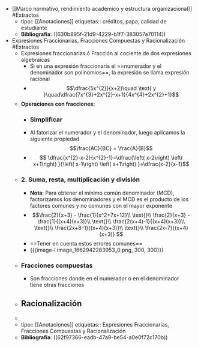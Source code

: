 - [[Marco normativo, rendimiento académico y estructura organizacional]] #Extractos
	- tipo:: [[Anotaciones]]
	  etiquetas:: créditos, papa, calidad de estudiante
	- **Bibliografia**: ((630b895f-21d9-4229-b1f7-383057a70114))
- Expresiones Fraccionarias, Fracciones Compuestas y Racionalización #Extractos
	- Expresiones fraccionarias ó Fracción al cociente de dos expresiones algebraicas
		- Si en una expresión fraccionaria el ==numerador y el denominador son polinomios==, la expresión se llama expresión racional
		- $$\dfrac{5x^{2}}{x+2}\quad \text{ y }\quad\dfrac{7x^{3}+2x^{2}-x+1}{4x^{4}+2x^{2}+1}$$
	- **Operaciones con fracciones:**
		- ### Simplificar
		- Al fatorizar el numerador y el denominador, luego aplicamos la siguiente propiedad $$\frac{AC}{BC} = \frac{A}{B}$$
		- $$
		  \dfrac{x^{2}-x-2}{x^{2}-1}=\dfrac{\left( x-2\right) \left( x+1\right) }{\left( x-1\right) \left( x+1\right) }=\dfrac{x-2}{x-1}$$
	- ### 2. Suma, resta, multiplicación y división
		- **Nota**: Para obtener el mı́nimo común denominador (MCD), factorizamos los denominadores y el MCD es el producto de los factores comunes y no comunes con el mayor exponente
		- $$\frac{2}{x+3} - \frac{1}{x^2+7x+12}\\ \text{}\\
		  \frac{2}{x+3} - \frac{1}{(x+4)(x+3)}\\ \text{}\\
		  \frac{2(x+4)-1}{(x+4)(x+3)}\\ \text{}\\
		  \frac{2x+8-1}{(x+4)(x+3)}\\ \text{}\\
		  \frac{2x-7}{(x+4)(x+3)}
		  $$
		- ==Tener en cuenta estos errores comunes==
		- {{{image-l image_1662942283953_0.png, 300, 300}}}
	- ### Fracciones compuestas
		- Son fracciones donde en el numerador o en el denominador tiene otras fracciones
	- ## Racionalización
	-
	- tipo:: [[Anotaciones]]
	  etiquetas:: Expresiones Fraccionarias, Fracciones Compuestas y Racionalización
	- **Bibliografia**: ((62f97366-eadb-47a9-be54-a0e0f72c170b))